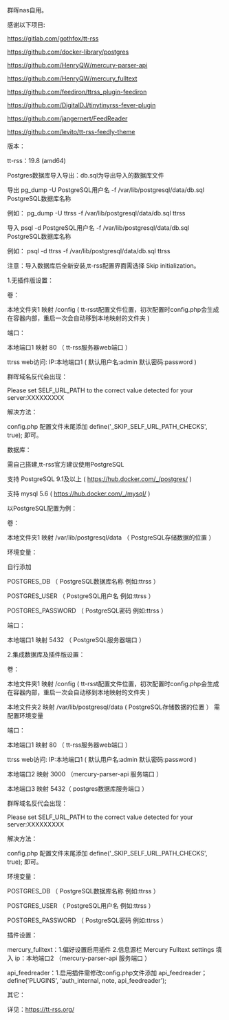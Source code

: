 群晖nas自用。

感谢以下项目:

https://gitlab.com/gothfox/tt-rss

https://github.com/docker-library/postgres

https://github.com/HenryQW/mercury-parser-api

https://github.com/HenryQW/mercury_fulltext

https://github.com/feediron/ttrss_plugin-feediron

https://github.com/DigitalDJ/tinytinyrss-fever-plugin

https://github.com/jangernert/FeedReader

https://github.com/levito/tt-rss-feedly-theme

版本：

tt-rss：19.8 (amd64)

Postgres数据库导入导出：db.sql为导出导入的数据库文件

导出  pg_dump  -U  PostgreSQL用户名 -f /var/lib/postgresql/data/db.sql PostgreSQL数据库名称 

例如： pg_dump  -U  ttrss -f /var/lib/postgresql/data/db.sql ttrss 

导入  psql -d PostgreSQL用户名 -f /var/lib/postgresql/data/db.sql PostgreSQL数据库名称 

例如： psql -d ttrss -f /var/lib/postgresql/data/db.sql ttrss

注意：导入数据库后全新安装,tt-rss配置界面需选择 Skip initialization。

1.无插件版设置：

卷：

本地文件夹1 映射 /config ( tt-rsst配置文件位置，初次配置时config.php会生成在容器内部，重启一次会自动移到本地映射的文件夹 )

端口：

本地端口1 映射 80 （ tt-rss服务器web端口 ）

ttrss web访问: IP:本地端口1 ( 默认用户名:admin 默认密码:password )

群晖域名反代会出现：

Please set SELF_URL_PATH to the correct value detected for your server:XXXXXXXXX

解决方法：

config.php 配置文件末尾添加 define('_SKIP_SELF_URL_PATH_CHECKS', true); 即可。

数据库：

需自己搭建,tt-rss官方建议使用PostgreSQL

支持 PostgreSQL 9.1及以上 ( https://hub.docker.com/_/postgres/ )

支持 mysql 5.6 ( https://hub.docker.com/_/mysql/ )

以PostgreSQL配置为例：

卷：

本地文件夹1 映射 /var/lib/postgresql/data （ PostgreSQL存储数据的位置 ）

环境变量：

自行添加

POSTGRES_DB （ PostgreSQL数据库名称 例如:ttrss ）

POSTGRES_USER （ PostgreSQL用户名 例如:ttrss ）

POSTGRES_PASSWORD （ PostgreSQL密码 例如:ttrss ）

端口：

本地端口1 映射 5432 （ PostgreSQL服务器端口 ）

2.集成数据库及插件版设置：

卷：

本地文件夹1 映射 /config ( tt-rsst配置文件位置，初次配置时config.php会生成在容器内部，重启一次会自动移到本地映射的文件夹 )

本地文件夹2 映射 /var/lib/postgresql/data  ( PostgreSQL存储数据的位置 ） 需配置环境变量

端口：

本地端口1 映射 80 （ tt-rss服务器web端口 ）

ttrss web访问: IP:本地端口1 ( 默认用户名:admin 默认密码:password )

本地端口2 映射 3000 （mercury-parser-api 服务端口 ）

本地端口3 映射 5432（ postgres数据库服务端口 ）

群晖域名反代会出现：

Please set SELF_URL_PATH to the correct value detected for your server:XXXXXXXXX

解决方法：

config.php 配置文件末尾添加 define('_SKIP_SELF_URL_PATH_CHECKS', true); 即可。


环境变量：

POSTGRES_DB （ PostgreSQL数据库名称 例如:ttrss ）

POSTGRES_USER （ PostgreSQL用户名 例如:ttrss ）

POSTGRES_PASSWORD （ PostgreSQL密码 例如:ttrss ）

插件设置：

mercury_fulltext：1.偏好设置启用插件 2.信息源栏 Mercury Fulltext settings 填入 ip：本地端口2 （mercury-parser-api 服务端口 ）

api_feedreader：1.启用插件需修改config.php文件添加 api_feedreader；define('PLUGINS', 'auth_internal, note, api_feedreader');        


其它：

详见：https://tt-rss.org/
